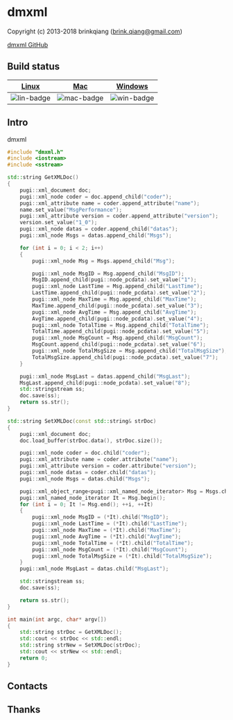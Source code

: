 # dmxml

Copyright (c) 2013-2018 brinkqiang (brink.qiang@gmail.com)

[dmxml GitHub](https://github.com/brinkqiang/dmxml)

## Build status
| [Linux][lin-link] | [Mac][mac-link] | [Windows][win-link] |
| :---------------: | :----------------: | :-----------------: |
| ![lin-badge]      | ![mac-badge]       | ![win-badge]        |

[lin-badge]: https://github.com/brinkqiang/dmxml/workflows/linux/badge.svg "linux build status"
[lin-link]:  https://github.com/brinkqiang/dmxml/actions/workflows/linux.yml "linux build status"
[mac-badge]: https://github.com/brinkqiang/dmxml/workflows/mac/badge.svg "mac build status"
[mac-link]:  https://github.com/brinkqiang/dmxml/actions/workflows/mac.yml "mac build status"
[win-badge]: https://github.com/brinkqiang/dmxml/workflows/win/badge.svg "win build status"
[win-link]:  https://github.com/brinkqiang/dmxml/actions/workflows/win.yml "win build status"

## Intro
dmxml
```cpp
#include "dmxml.h"
#include <iostream>
#include <sstream>

std::string GetXMLDoc()
{
	pugi::xml_document doc;
	pugi::xml_node coder = doc.append_child("coder");
	pugi::xml_attribute name = coder.append_attribute("name");
	name.set_value("MsgPerformance");
	pugi::xml_attribute version = coder.append_attribute("version");
	version.set_value("1_0");
	pugi::xml_node datas = coder.append_child("datas");
	pugi::xml_node Msgs = datas.append_child("Msgs");

	for (int i = 0; i < 2; i++)
	{
		pugi::xml_node Msg = Msgs.append_child("Msg");

		pugi::xml_node MsgID = Msg.append_child("MsgID");
		MsgID.append_child(pugi::node_pcdata).set_value("1");
		pugi::xml_node LastTime = Msg.append_child("LastTime");
		LastTime.append_child(pugi::node_pcdata).set_value("2");
		pugi::xml_node MaxTime = Msg.append_child("MaxTime");
		MaxTime.append_child(pugi::node_pcdata).set_value("3");
		pugi::xml_node AvgTime = Msg.append_child("AvgTime");
		AvgTime.append_child(pugi::node_pcdata).set_value("4");
		pugi::xml_node TotalTime = Msg.append_child("TotalTime");
		TotalTime.append_child(pugi::node_pcdata).set_value("5");
		pugi::xml_node MsgCount = Msg.append_child("MsgCount");
		MsgCount.append_child(pugi::node_pcdata).set_value("6");
		pugi::xml_node TotalMsgSize = Msg.append_child("TotalMsgSize");
		TotalMsgSize.append_child(pugi::node_pcdata).set_value("7");
	}

	pugi::xml_node MsgLast = datas.append_child("MsgLast");
	MsgLast.append_child(pugi::node_pcdata).set_value("8");
	std::stringstream ss;
	doc.save(ss);
	return ss.str();
}

std::string SetXMLDoc(const std::string& strDoc)
{
	pugi::xml_document doc;
	doc.load_buffer(strDoc.data(), strDoc.size());

	pugi::xml_node coder = doc.child("coder");
	pugi::xml_attribute name = coder.attribute("name");
	pugi::xml_attribute version = coder.attribute("version");
	pugi::xml_node datas = coder.child("datas");
	pugi::xml_node Msgs = datas.child("Msgs");

	pugi::xml_object_range<pugi::xml_named_node_iterator> Msg = Msgs.children("Msg");
	pugi::xml_named_node_iterator It = Msg.begin();
	for (int i = 0; It != Msg.end(); ++i, ++It)
	{
		pugi::xml_node MsgID = (*It).child("MsgID");
		pugi::xml_node LastTime = (*It).child("LastTime");
		pugi::xml_node MaxTime = (*It).child("MaxTime");
		pugi::xml_node AvgTime = (*It).child("AvgTime");
		pugi::xml_node TotalTime = (*It).child("TotalTime");
		pugi::xml_node MsgCount = (*It).child("MsgCount");
		pugi::xml_node TotalMsgSize = (*It).child("TotalMsgSize");
	}
	pugi::xml_node MsgLast = datas.child("MsgLast");

	std::stringstream ss;
	doc.save(ss);

	return ss.str();
}

int main(int argc, char* argv[])
{
	std::string strDoc = GetXMLDoc();
	std::cout << strDoc << std::endl;
	std::string strNew = SetXMLDoc(strDoc);
	std::cout << strNew << std::endl;
	return 0;
}

```
## Contacts

## Thanks
